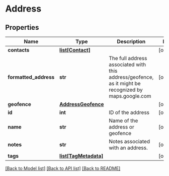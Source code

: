 # Address

## Properties
Name | Type | Description | Notes
------------ | ------------- | ------------- | -------------
**contacts** | [**list[Contact]**](Contact.md) |  | [optional] 
**formatted_address** | **str** | The full address associated with this address/geofence, as it might be recognized by maps.google.com | [optional] 
**geofence** | [**AddressGeofence**](AddressGeofence.md) |  | [optional] 
**id** | **int** | ID of the address | [optional] 
**name** | **str** | Name of the address or geofence | [optional] 
**notes** | **str** | Notes associated with an address. | [optional] 
**tags** | [**list[TagMetadata]**](TagMetadata.md) |  | [optional] 

[[Back to Model list]](../README.md#documentation-for-models) [[Back to API list]](../README.md#documentation-for-api-endpoints) [[Back to README]](../README.md)



